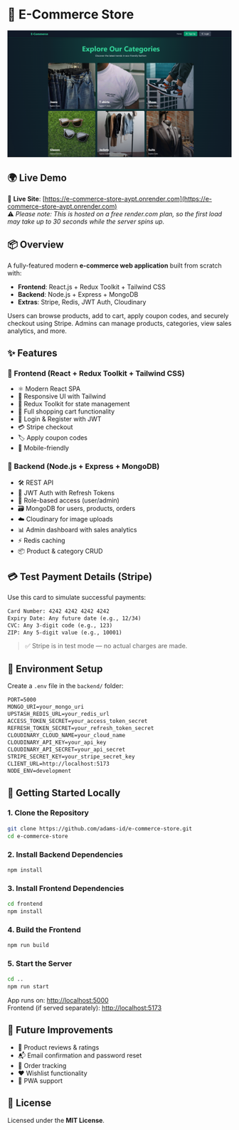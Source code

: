 # 🛒 E-Commerce Store

![App Screenshot](/frontend/public/screenshot-for-readme.png)

## 🌍 Live Demo

🔗 **Live Site**: [https://e-commerce-store-aypt.onrender.com](https://e-commerce-store-aypt.onrender.com)  
⚠️ _Please note: This is hosted on a free render.com plan, so the first load may take up to 30 seconds while the server spins up._

## 📦 Overview

A fully-featured modern **e-commerce web application** built from scratch with:

- **Frontend**: React.js + Redux Toolkit + Tailwind CSS
- **Backend**: Node.js + Express + MongoDB
- **Extras**: Stripe, Redis, JWT Auth, Cloudinary

Users can browse products, add to cart, apply coupon codes, and securely checkout using Stripe. Admins can manage products, categories, view sales analytics, and more.

## ✨ Features

### 🔹 Frontend (React + Redux Toolkit + Tailwind CSS)

- ⚛️ Modern React SPA
- 🎨 Responsive UI with Tailwind
- 🧠 Redux Toolkit for state management
- 🛒 Full shopping cart functionality
- 🔑 Login & Register with JWT
- 💳 Stripe checkout
- 🏷️ Apply coupon codes
- 📱 Mobile-friendly

### 🔹 Backend (Node.js + Express + MongoDB)

- 🛠️ REST API
- 🔐 JWT Auth with Refresh Tokens
- 👤 Role-based access (user/admin)
- 🗃️ MongoDB for users, products, orders
- ☁️ Cloudinary for image uploads
- 📊 Admin dashboard with sales analytics
- ⚡ Redis caching
- 📦 Product & category CRUD

## 💳 Test Payment Details (Stripe)

Use this card to simulate successful payments:

```
Card Number: 4242 4242 4242 4242
Expiry Date: Any future date (e.g., 12/34)
CVC: Any 3-digit code (e.g., 123)
ZIP: Any 5-digit value (e.g., 10001)
```

> ✅ Stripe is in test mode — no actual charges are made.

## 🧪 Environment Setup

Create a `.env` file in the `backend/` folder:

```env
PORT=5000
MONGO_URI=your_mongo_uri
UPSTASH_REDIS_URL=your_redis_url
ACCESS_TOKEN_SECRET=your_access_token_secret
REFRESH_TOKEN_SECRET=your_refresh_token_secret
CLOUDINARY_CLOUD_NAME=your_cloud_name
CLOUDINARY_API_KEY=your_api_key
CLOUDINARY_API_SECRET=your_api_secret
STRIPE_SECRET_KEY=your_stripe_secret_key
CLIENT_URL=http://localhost:5173
NODE_ENV=development
```

## 🚀 Getting Started Locally

### 1. Clone the Repository

```bash
git clone https://github.com/adams-id/e-commerce-store.git
cd e-commerce-store
```

### 2. Install Backend Dependencies

```bash
npm install
```

### 3. Install Frontend Dependencies

```bash
cd frontend
npm install
```

### 4. Build the Frontend

```bash
npm run build
```

### 5. Start the Server

```bash
cd ..
npm run start
```

App runs on: [http://localhost:5000](http://localhost:5000)  
Frontend (if served separately): [http://localhost:5173](http://localhost:5173)

## 🧠 Future Improvements

- 📝 Product reviews & ratings
- 📬 Email confirmation and password reset
- 🧾 Order tracking
- ❤️ Wishlist functionality
- 📱 PWA support

## 📜 License

Licensed under the **MIT License**.
